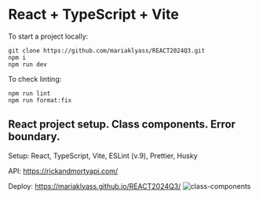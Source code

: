 # React + TypeScript + Vite

To start a project locally:

```
git clone https://github.com/mariaklyass/REACT2024Q3.git
npm i
npm run dev
```

To check linting:

```
npm run lint
npm run format:fix
```

## React project setup. Class components. Error boundary.

Setup: React, TypeScript, Vite, ESLint (v.9), Prettier, Husky

API: https://rickandmortyapi.com/

Deploy: https://mariaklyass.github.io/REACT2024Q3/
![class-components](https://github.com/mariaklyass/REACT2024Q3/assets/110608602/dbfeae74-da9c-4e0e-a18f-cae715213891)

